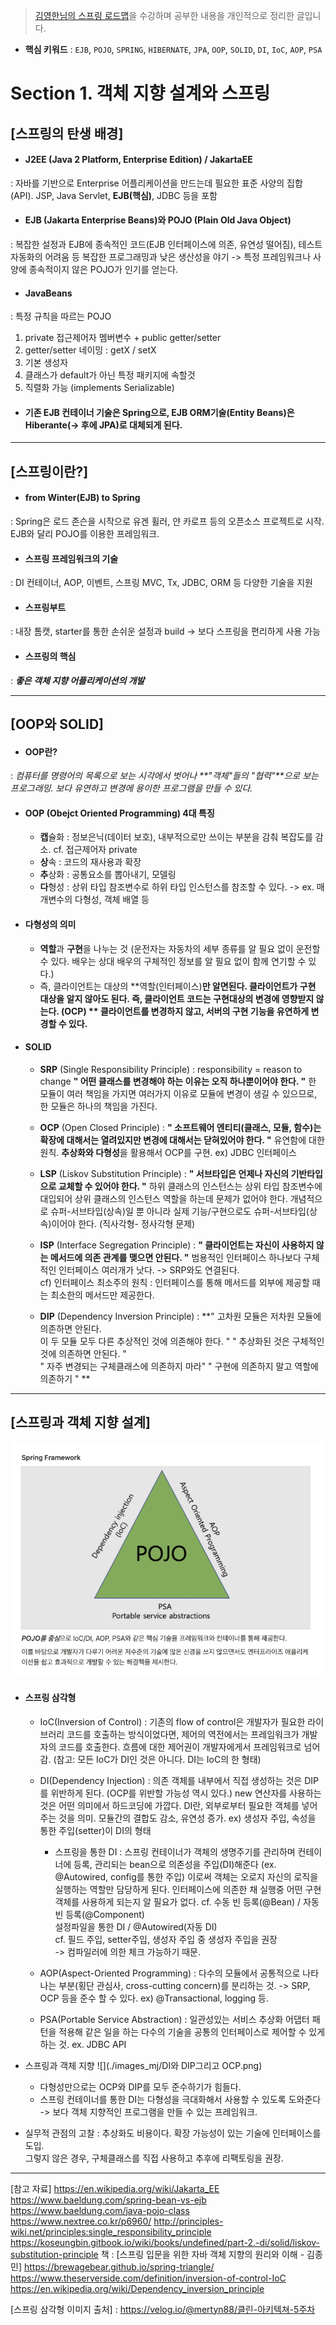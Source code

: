 >[김영한님의 스프링 로드맵](https://www.inflearn.com/roadmaps/373)을 수강하며 공부한 내용을 개인적으로 정리한 글입니다.

- **핵심 키워드** 
: `EJB`, `POJO`, `SPRING`, `HIBERNATE`, `JPA`, `OOP`, `SOLID`, `DI`, `IoC`, `AOP`, `PSA`

# Section 1. 객체 지향 설계와 스프링
## [스프링의 탄생 배경]
- #### J2EE (Java 2 Platform, Enterprise Edition) / JakartaEE
: 자바를 기반으로 Enterprise 어플리케이션을 만드는데 필요한 표준 사양의 집합(API). JSP, Java Servlet, **EJB(핵심)**, JDBC 등을 포함 
- #### EJB (Jakarta Enterprise Beans)와 POJO (Plain Old Java Object)
: 복잡한 설정과 EJB에 종속적인 코드(EJB 인터페이스에 의존, 유연성 떨어짐), 테스트 자동화의 어려움 등 복잡한 프로그래밍과 낮은 생산성을 야기
-> 특정 프레임워크나 사양에 종속적이지 않은 POJO가 인기를 얻는다.
- #### JavaBeans
: 특정 규칙을 따르는 POJO
  1. private 접근제어자 멤버변수 + public getter/setter
  2. getter/setter 네이밍 : getX / setX
  3. 기본 생성자
  4. 클래스가 default가 아닌 특정 패키지에 속할것
  5. 직렬화 가능 (implements Serializable)
- #### 기존 EJB 컨테이너 기술은 Spring으로, EJB ORM기술(Entity Beans)은 Hiberante(-> 후에 JPA)로 대체되게 된다.

------------------

## [스프링이란?]
- #### from Winter(EJB) to Spring 
: Spring은 로드 존슨을 시작으로 유겐 휠러, 얀 카로프 등의 오픈소스 프로젝트로 시작. EJB와 달리 POJO를 이용한 프레임워크.
- #### 스프링 프레임워크의 기술 
: DI 컨테이너, AOP, 이벤트, 스프링 MVC, Tx, JDBC, ORM 등 다양한 기술을 지원
- #### 스프링부트
: 내장 톰캣, starter를 통한 손쉬운 설정과 build -> 보다 스프링을 편리하게 사용 가능
- #### 스프링의 핵심
: _**좋은 객체 지향 어플리케이션의 개발**_

------------------

## [OOP와 SOLID]
- #### OOP란?
: _컴퓨터를 명령어의 목록으로 보는 시각에서 벗어나 **"객체"들의 "협력"**으로 보는 프로그래밍. 보다 유연하고 변경에 용이한 프로그램을 만들 수 있다._
- #### OOP (Obejct Oriented Programming) 4대 특징
  - **캡**슐화 
   : 정보은닉(데이터 보호), 내부적으로만 쓰이는 부분을 감춰 복잡도를 감소. cf. 접근제어자 private
  - **상**속 : 코드의 재사용과 확장
  - **추**상화 : 공통요소를 뽑아내기, 모델링
  - **다**형성
  : 상위 타입 참조변수로 하위 타입 인스턴스를 참조할 수 있다.
  -> ex. 매개변수의 다형성, 객체 배열 등
  
- #### 다형성의 의미
  - **역할**과 **구현**을 나누는 것
  (운전자는 자동차의 세부 종류를 알 필요 없이 운전할 수 있다.
   배우는 상대 배우의 구체적인 정보를 알 필요 없이 함께 연기할 수 있다.)
  - 즉, 클라이언트는 대상의 **역할(인터페이스)**만 알면된다.
    클라이언트가 **구현** 대상을 알지 않아도 된다.
    즉, 클라이언트 코드는 구현대상의 변경에 영향받지 않는다. **(OCP)**
    ** 클라이언트를 변경하지 않고, 서버의 구현 기능을 유연하게 변경할 수 있다.**
   

- #### SOLID
  - **SRP** (Single Responsibility Principle)
  : responsibility = reason to change
  **" 어떤 클래스를 변경해야 하는 이유는 오직 하나뿐이어야 한다. "**
  한 모듈이 여러 책임을 가지면 여러가지 이유로 모듈에 변경이 생길 수 있으므로, 한 모듈은 하나의 책임을 가진다.
  
  - **OCP** (Open Closed Principle)
  : **" 소프트웨어 엔티티(클래스, 모듈, 함수)는 확장에 대해서는 열려있지만 변경에 대해서는 닫혀있어야 한다. "**
  유연함에 대한 원칙. **추상화와 다형성**을 활용해서 OCP를 구현.
  ex) JDBC 인터페이스
  
  - **LSP** (Liskov Substitution Principle)
  : **" 서브타입은 언제나 자신의 기반타입으로 교체할 수 있어야 한다. "**
  하위 클래스의 인스턴스는 상위 타입 참조변수에 대입되어 상위 클래스의 인스턴스 역할을 하는데 문제가 없어야 한다.
  개념적으로 슈퍼-서브타입(상속)일 뿐 아니라 실제 기능/구현으로도 슈퍼-서브타입(상속)이어야 한다. (직사각형- 정사각형 문제)
  
  - **ISP** (Interface Segregation Principle)
  : **" 클라이언트는 자신이 사용하지 않는 메서드에 의존 관계를 맺으면 안된다. "**
  범용적인 인터페이스 하나보다 구체적인 인터페이스 여러개가 낫다.
  -> SRP와도 연결된다.  
  cf) 인터페이스 최소주의 원칙 : 인터페이스를 통해 메서드를 외부에 제공할 때는 최소한의 메서드만 제공한다.
  - **DIP** (Dependency Inversion Principle)
  : **" 고차원 모듈은 저차원 모듈에 의존하면 안된다.  
  이 두 모듈 모두 다른 추상적인 것에 의존해야 한다. "
   " 추상화된 것은 구체적인 것에 의존하면 안된다. "  
   " 자주 변경되는 구체클래스에 의존하지 마라" 
   " 구현에 의존하지 말고 역할에 의존하기 " **
  
------------------
  
## [스프링과 객체 지향 설계]
![](./images_mj/cleancode.png)
- #### 스프링 삼각형
  - IoC(Inversion of Control)
  : 기존의 flow of control은 개발자가 필요한 라이브러리 코드를 호출하는 방식이었다면, 제어의 역전에서는 프레임워크가 개발자의 코드를 호출한다. 
  흐름에 대한 제어권이 개발자에게서 프레임워크로 넘어감.
  (참고: 모든 IoC가 DI인 것은 아니다. DI는 IoC의 한 형태)
  
  - DI(Dependency Injection)
  : 의존 객체를 내부에서 직접 생성하는 것은 DIP를 위반하게 된다. (OCP를 위반할 가능성 역시 있다.)
   new 연산자를 사용하는 것은 어떤 의미에서 하드코딩에 가깝다.
  DI란, 외부로부터 필요한 객체를 넣어주는 것을 의미. 모듈간의 결합도 감소, 유연성 증가. 
  ex) 생성자 주입, 속성을 통한 주입(setter)이 DI의 형태
    - 스프링을 통한 DI
  : 스프링 컨테이너가 객체의 생명주기를 관리하며 컨테이너에 등록, 관리되는 bean으로 의존성을 주입(DI)해준다 (ex. @Autowired, config를 통한 주입) 
  이로써 객체는 오로지 자신의 로직을 실행하는 역할만 담당하게 된다. 인터페이스에 의존한 채 실행중 어떤 구현 객체를 사용하게 되는지 알 필요가 없다.
    cf. 수동 빈 등록(@Bean) / 자동 빈 등록(@Component)  
    설정파일을 통한 DI / @Autowired(자동 DI)  
    cf. 필드 주입, setter주입, 생성자 주입 중 생성자 주입을 권장  
    -> 컴파일러에 의한 체크 가능하기 때문.
  
    
  - AOP(Aspect-Oriented Programming)
  : 다수의 모듈에서 공통적으로 나타나는 부분(횡단 관심사, cross-cutting concern)를 분리하는 것. -> SRP, OCP 등을 준수 할 수 있다.
  ex) @Transactional, logging 등. 
  
  - PSA(Portable Service Abstraction)
  : 일관성있는 서비스 추상화
  어댑터 패턴을 적용해 같은 일을 하는 다수의 기술을 공통의 인터페이스로 제어할 수 있게 하는 것.
  ex. JDBC API
  
- 스프링과 객체 지향
![](./images_mj/DI와 DIP그리고 OCP.png)
  - 다형성만으로는 OCP와 DIP를 모두 준수하기가 힘들다.
  - 스프링 컨테이너를 통한 DI는 다형성을 극대화해서 사용할 수 있도록 도와준다  
  -> 보다 객체 지향적인 프로그램을 만들 수 있는 프레임워크.
- 실무적 관점의 고찰
: 추상화도 비용이다. 확장 가능성이 있는 기술에 인터페이스를 도입.  
그렇지 않은 경우, 구체클래스를 직접 사용하고 추후에 리팩토링을 권장.


------------------

[참고 자료]
https://en.wikipedia.org/wiki/Jakarta_EE
https://www.baeldung.com/spring-bean-vs-ejb
https://www.baeldung.com/java-pojo-class
https://www.nextree.co.kr/p6960/
http://principles-wiki.net/principles:single_responsibility_principle
https://koseungbin.gitbook.io/wiki/books/undefined/part-2.-di/solid/liskov-substitution-principle
책 : [스프링 입문을 위한 자바 객체 지향의 원리와 이해 - 김종민]
https://brewagebear.github.io/spring-triangle/
https://www.theserverside.com/definition/inversion-of-control-IoC
https://en.wikipedia.org/wiki/Dependency_inversion_principle

[스프링 삼각형 이미지 출처]  : https://velog.io/@mertyn88/클린-아키텍쳐-5주차

